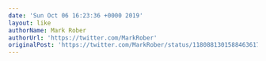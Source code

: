 ```yaml
---
date: 'Sun Oct 06 16:23:36 +0000 2019'
layout: like
authorName: Mark Rober
authorUrl: 'https://twitter.com/MarkRober'
originalPost: 'https://twitter.com/MarkRober/status/1180881301588463617'
---
```

